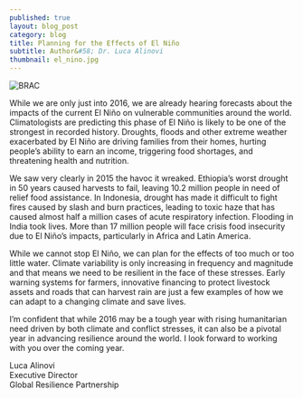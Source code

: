 ```yaml
---
published: true
layout: blog_post
category: blog
title: Planning for the Effects of El Niño
subtitle: Author&#58; Dr. Luca Alinovi
thumbnail: el_nino.jpg
---
```

<img alt="BRAC" src="{{ site.url }}/img/blog/Ggrp_tweet_slide.gif" />

While we are only just into 2016, we are already hearing forecasts about the impacts of the current El Niño on vulnerable communities around the world. Climatologists are predicting this phase of El Niño is likely to be one of the strongest in recorded history. Droughts, floods and other extreme weather exacerbated by El Niño are driving families from their homes, hurting people’s ability to earn an income, triggering food shortages, and threatening health and nutrition. 

We saw very clearly in 2015 the havoc it wreaked. Ethiopia’s worst drought in 50 years caused harvests to fail, leaving 10.2 million people in need of relief food assistance. In Indonesia, drought has made it difficult to fight fires caused by slash and burn practices, leading to toxic haze that has caused almost half a million cases of acute respiratory infection. Flooding in India took lives. More than 17 million people will face crisis food insecurity due to El Niño’s impacts, particularly in Africa and Latin America.

While we cannot stop El Niño, we can plan for the effects of too much or too little water. Climate variability is only increasing in frequency and magnitude and that means we need to be resilient in the face of these stresses. Early warning systems for farmers, innovative financing to protect livestock assets and roads that can harvest rain are just a few examples of how we can adapt to a changing climate and save lives. 

I’m confident that while 2016 may be a tough year with rising humanitarian need driven by both climate and conflict stresses, it can also be a pivotal year in advancing resilience around the world. I look forward to working with you over the coming year.


Luca Alinovi<br/>
Executive Director <br/>
Global Resilience Partnership